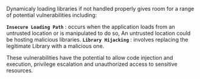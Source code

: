 Dynamicaly loading libraries if not handled properly gives room for a range of potential vulnerabilities including:

**`Insecure Loading Path`**  : occurs when the application loads from an untrusted location or is manipulated to do so, An untrusted location could be hosting malicious libraries.
**`Library Hijacking`** : involves replacing the legitimate Library with a malicious one.

These vulnerabilities have the potential to allow code injection and execution, privilege escalation and unauthorized access to sensitive resources.